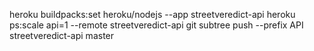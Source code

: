 heroku buildpacks:set heroku/nodejs --app streetveredict-api
heroku ps:scale api=1 --remote streetveredict-api
git subtree push --prefix API streetveredict-api master